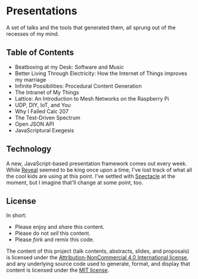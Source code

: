 # Presentations

A set of talks and the tools that generated them, all sprung out of the recesses of my mind.

## Table of Contents

- Beatboxing at my Desk: Software and Music
- Better Living Through Electricity: How the Internet of Things improves my marriage
- Infinite Possibilities: Procedural Content Generation
- The Intranet of My Things
- Lattice: An Introduction to Mesh Networks on the Raspberry Pi
- UDP, DIY, IoT, and You
- Why I Failed Calc 207
- The Test-Driven Spectrum
- Open JSON API
- JavaScriptural Exegesis
<!-- next_talk -->

## Technology

A new, JavaScript-based presentation framework comes out every week. While [Reveal][reveal] seemed to be king once upon a time, I've lost track of what all the cool kids are using at this point. I've settled with [Spectacle][spectacle] at the moment, but I imagine that'll change at some point, too.

[reveal]: http://lab.hakim.se/reveal-js/#/
[spectacle]: http://formidable.com/open-source/spectacle/

## License

In short:

- Please enjoy and _share_ this content.
- Please do not _sell_ this content.
- Please _fork_ and remix this code.

The content of this project (talk contents, abstracts, slides, and proposals) is licensed under the [Attribution-NonCommercial 4.0 International license](http://creativecommons.org/licenses/by-nc/4.0/), and any underlying source code used to generate, format, and display that content is licensed under the [MIT license](http://opensource.org/licenses/mit-license.php).
